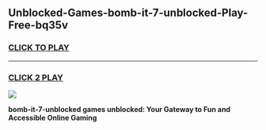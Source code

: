 
## Unblocked-Games-bomb-it-7-unblocked-Play-Free-bq35v
<h3>
<a href="https://premium76.site?title=bomb-it-7-unblocked&ref=19M">CLICK TO PLAY</a></h3>
<hr>

<h3>
<a href="https://premium76.site?title=bomb-it-7-unblocked&ref=19M">CLICK 2 PLAY</a>
  
</h3>

<a href="https://premium76.site?title=bomb-it-7-unblocked&ref=19M"><img src="https://clearcache.store/games.png"></a>


**bomb-it-7-unblocked games unblocked: Your Gateway to Fun and Accessible Online Gaming**
